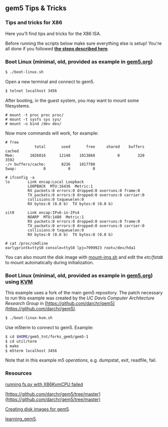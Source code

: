## gem5 Tips & Tricks
### **Tips and tricks for X86**

Here you'll find tips and tricks for the X86 ISA.

Before running the scripts below make sure everything else is setup! You're
all done if you followed [**the steps described here**](../../README.md).

### Boot Linux (minimal, old, provided as example in [gem5.org])

```bash
$ ./boot-linux.sh
```

Open a new terminal and connect to gem5.

```bash
$ telnet localhost 3456
```

After booting, in the guest system, you may want to mount some filesystems.

```
# mount -t proc proc proc/
# mount -t sysfs sys sys/
# mount -o bind /dev dev/
```

Now more commands will work, for example:

```
# free
             total       used       free     shared    buffers     cached
Mem:       1026016      12148    1013868          0        320       3592
-/+ buffers/cache:       8236    1017780
Swap:            0          0          0
```

```
# ifconfig -a
lo        Link encap:Local Loopback  
          LOOPBACK  MTU:16436  Metric:1
          RX packets:0 errors:0 dropped:0 overruns:0 frame:0
          TX packets:0 errors:0 dropped:0 overruns:0 carrier:0
          collisions:0 txqueuelen:0 
          RX bytes:0 (0.0 b)  TX bytes:0 (0.0 b)

sit0      Link encap:IPv6-in-IPv4  
          NOARP  MTU:1480  Metric:1
          RX packets:0 errors:0 dropped:0 overruns:0 frame:0
          TX packets:0 errors:0 dropped:0 overruns:0 carrier:0
          collisions:0 txqueuelen:0 
          RX bytes:0 (0.0 b)  TX bytes:0 (0.0 b)
```

```
# cat /proc/cmdline
earlyprintk=ttyS0 console=ttyS0 lpj=7999923 root=/dev/hda1
```

You can also mount the disk image with [mount-img.sh](../../mount-img.sh) and
edit the *etc/fstab* to mount automatically during initialization.


### Boot Linux (minimal, old, provided as example in [gem5.org]) using [KVM]

This example uses a fork of the main gem5 repository. The patch necessary to
run this example was created by the *UC Davis Computer Architecture Research
Group* in [https://github.com/darchr/gem5](https://github.com/darchr/gem5).

```bash
$ ./boot-linux-kvm.sh
```

Use m5term to connect to gem5. Example:

```bash
$ cd $HOME/gem5_tnt/forks_gem5/gem5-1
$ cd util/term
$ make
$ m5term localhost 3456
```

Note that in this example *m5 operations*, e.g. dumpstat, exit, readfile,
fail.

### **Resources**

[running fs.py with X86KvmCPU failed](https://gem5-users.gem5.narkive.com/8DBihuUx/running-fs-py-with-x86kvmcpu-failed)

[https://github.com/darchr/gem5/tree/master](https://github.com/darchr/gem5/tree/master)

[Creating disk images for gem5](http://www.lowepower.com/jason/creating-disk-images-for-gem5.html).

[learning_gem5](http://www.lowepower.com/jason/learning_gem5/).

[gem5.org]: http://www.gem5.org/Download
[KVM]: https://www.linux-kvm.org/page/Main_Page
[boot-linux-kvm.sh]: boot-linux-kvm.sh
[boot-linux.sh]: boot-linux.sh
